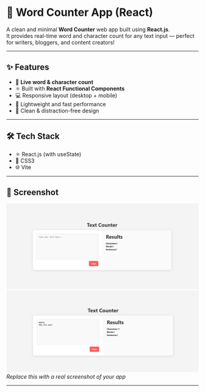 # 📝 Word Counter App (React)

A clean and minimal **Word Counter** web app built using **React.js**.  
It provides real-time word and character count for any text input — perfect for writers, bloggers, and content creators!

---

## ✨ Features

- 🔢 **Live word & character count**
- ⚛️ Built with **React Functional Components**
- 💻 Responsive layout (desktop + mobile)
- 🧠 Lightweight and fast performance
- 🌙 Clean & distraction-free design

---

## 🛠️ Tech Stack

- ⚛️ React.js (with useState)
- 💅 CSS3
- 🌐 Vite 

---

## 📸 Screenshot

![Screenshot](main.png)  
![Screenshot](screenshot.png)  
*Replace this with a real screenshot of your app*

---
